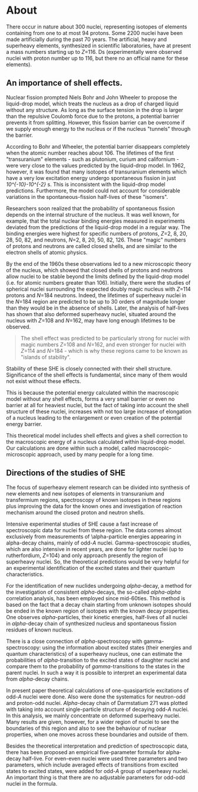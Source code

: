 # About

There occur in nature about 300 nuclei, representing isotopes of
elements containing from one to at most 94 protons. Some 2200
nuclei have been made artificially during the past 70 years. The
artificial, heavy and superheavy elements, synthesized in
scientific laboratories, have at present a mass numbers starting
up to *Z*=116.
Ds (experimentally were observed nuclei with proton number up to 116, but there no an official name for these elements).

## An importance of shell effects.

Nuclear fission prompted Niels Bohr and John Wheeler to propose
the liquid-drop model, which treats the nucleus as a drop
of charged liquid without any structure. As long as the surface
tension in the drop is larger than the repulsive Coulomb force due
to the protons, a potential barrier prevents it from splitting.
However, this fission barrier can be overcome if we supply enough
energy to the nucleus or if the nucleus "tunnels" through the
barrier.

According to Bohr and Wheeler, the potential barrier disappears
completely when the atomic number reaches about 106. The lifetimes
of the first "transuranium" elements - such as plutonium, curium
and californium - were very close to the values predicted by the
liquid-drop model. In 1962, however, it was found that many
isotopes of transuranium elements which have a very low excitation
energy undergo spontaneous fission in just *10^{-10}-10^{-2}* s.
This is inconsistent with the liquid-drop model predictions.
Furthermore, the model could not account for considerable
variations in the spontaneous-fission half-lives of these
"isomers".

Researchers soon realized that the probability of spontaneous
fission depends on the internal structure of the nucleus. It was
well known, for example, that the total nuclear binding energies
measured in experiments deviated from the predictions of the
liquid-drop model in a regular way. The binding energies were
highest for specific numbers of protons, *Z*=2, 8, 20, 28, 50,
82, and neutrons, *N*=2, 8, 20, 50, 82, 126. These "magic"
numbers of protons and neutrons are called closed shells, and are
similar to the electron shells of atomic physics.

By the end of the 1960s these observations led to a new
microscopic theory of the nucleus, which showed that closed shells
of protons and neutrons allow nuclei to be stable beyond the
limits defined by the liquid-drop model (i.e. for atomic numbers
greater than 106). Initially, there were the studies of spherical
nuclei surrounding the expected doubly
magic nucleus with *Z*=114 protons and *N*=184 neutrons. Indeed, the lifetimes of superheavy nuclei in
the *N*=184 region are predicted to be up to 30 orders of
magnitude longer than they would be in the absence of shells.
Later, the analysis of half-lives has shown that also deformed
superheavy nuclei, situated around the nucleus with *Z*=108 and
*N*=162, may have long enough lifetimes to be observed.

>The shell effect was predicted to be particularly strong for
>nuclei with magic numbers *Z*=108 and *N*=162, and even
>stronger for nuclei with *Z*=114 and *N*=184 - which is why these regions came to be known as "islands of
>stability".

Stability of these SHE is closely connected with their shell
structure. Significance of the shell effects is fundamental, since
many of them would not exist without these effects.

This is because the potential energy calculated within the
macroscopic model without any shell effects, forms a very small
barrier or even no barrier at all for heaviest nuclei, but the
fact of taking into account the shell structure of these nuclei,
increases with not too large increase of elongation of a nucleus
leading to the enlargement or even creation of the potential
energy barrier.

This theoretical model includes shell effects and gives a shell
correction to the macroscopic energy of a nucleus calculated
within liquid-drop model. Our calculations are done within such a
model, called macroscopic-microscopic approach, used by many
people for a long time.


## Directions of the studies of SHE

The focus of superheavy element research can be divided into
synthesis of new elements and new isotopes of elements in
transuranium and transfermium regions, spectroscopy of known
isotopes in these regions plus improving the data for the known
ones and investigation of reaction mechanism around the closed
proton and neutron shells.

Intensive experimental studies of SHE cause a fast increase of
spectroscopic data for nuclei from these region. The data comes almost exclusively from
measurements of \alpha-particle energies appearing in
alpha-decay chains, mainly of odd-*A* nuclei.
Gamma-spectroscopic studies, which are also intensive in recent
years, are done for lighter nuclei (up to rutherfordium, *Z*=104) and only approach
presently the region of superheavy nuclei. So, the theoretical
predictions would be very helpful for an experimental
identification of the excited states and their quantum
characteristics.

For the identification of new nuclides undergoing *alpha*-decay,
a method for the investigation of consistent *alpha*-decays, the
so-called *alpha-alpha* correlation analysis, has been
employed since mid-60ties. This method is based on the fact that a
decay chain starting from unknown isotopes should be ended in the
known region of isotopes with the known decay properties. 
One observes *alpha*-particles, their kinetic
energies, half-lives of all nuclei in *alpha*-decay chain of
synthesized nucleus and spontaneous fission residues of known
nucleus.

There is a close connection of *alpha*-spectroscopy with
gamma-spectroscopy: using the information about excited states
(their energies and quantum characteristics) of a superheavy
nucleus, one can estimate the probabilities of *alpha*-transition to
the excited states of daughter nuclei and compare them to the
probability of *gamma*-transitions to the states in the parent
nuclei. In such a way it is possible to interpret an experimental
data from *alpha*-decay chains.


In present paper theoretical calculations of one-quasiparticle
excitations of odd-*A* nuclei were done. Also were done the
systematics for neutron-odd and proton-odd nuclei. *Alpha*-decay
chain of Darmstatium 271 was plotted with taking into
account single-particle structure of decaying odd-*A* nuclei. In
this analysis, we mainly concentrate on deformed superheavy
nuclei. Many results are given, however, for a wider region of
nuclei to see the boundaries of this region and also to see the
behaviour of nuclear properties, when one moves across these
boundaries and outside of them.

Besides the theoretical interpretation and prediction of
spectroscopic data, there has been proposed an empirical
five-parameter formula for alpha-decay half-live. For even-even
nuclei were used three parameters and two parameters, which
include averaged effects of transitions from excited states to
excited states, were added for odd-*A* group of superheavy nuclei.
An important thing is that there are no adjustable parameters for
odd-odd nuclei in the formula.
